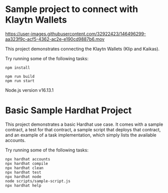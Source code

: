 # Sample project to connect with Klaytn Wallets

https://user-images.githubusercontent.com/32922423/146496299-aa323f9c-acf5-4362-ac2e-e190cd9887b6.mov

This project demonstrates connecting the Klaytn Wallets (Klip and Kaikas).

Try running some of the following tasks:

```shell
npm install

npm run build
npm run start
```

Node.js version v16.13.1

# Basic Sample Hardhat Project

This project demonstrates a basic Hardhat use case. It comes with a sample contract, a test for that contract, a sample script that deploys that contract, and an example of a task implementation, which simply lists the available accounts.

Try running some of the following tasks:

```shell
npx hardhat accounts
npx hardhat compile
npx hardhat clean
npx hardhat test
npx hardhat node
node scripts/sample-script.js
npx hardhat help
```
